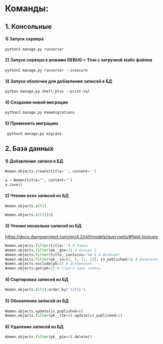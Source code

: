 # Команды:

## 1. Консольные
#### 1) Запуск сервера
```Shell
python3 manage.py runserver
```
#### 2) Запуск сервера в режиме DEBUG = True с загрузкой static файлов
```Shell
python3 manage.py runserver --insecure
```
#### 3) Запуск оболочки для добавления записей в БД
```Shell
python manage.py shell_plus --print-sql
```
#### 4) Создание новой миграции
```Shell
python3 manage.py makemigrations
```
#### 5) Применить миграцию
```Shell
 python3 manage.py migrate
```

## 2. База данных
#### 1) Добавление записи в БД
```python
Women.objects.create(title='', content='')
```
```python
a = Women(title="", content="")
a.save()
```
#### 2) Чтение всех записей из БД
```python
Women.objects.all()
```
```python
Women.objects.all()[0]
```
#### 3) Чтение несколько записей из БД
https://docs.djangoproject.com/en/4.2/ref/models/querysets/#field-lookups
```python
Women.objects.filter(title='') # Равен
Women.objects.filter(pk__gte=2) # Больше 2
Women.objects.filter(title__contains='ли') # Включает
Women.objects.filter(pk__in=[2, 5, 11, 12], is_published=1) # Включение в
Women.objects.exclude(pk=2) # Исключение
Women.objects.get(pk=2) # Строго одна запись
```
#### 4) Сортировка записей из БД
```python
Women.objects.all().order_by('title')
```
#### 5) Обновление записей из БД
```python
Women.objects.update(is_published=0)
Women.objects.filter(pk__lte=4).update(is_published=1)
```
#### 6) Удаление записей из БД
```python
Women.objects.filter(pk__gte=5).delete()
```